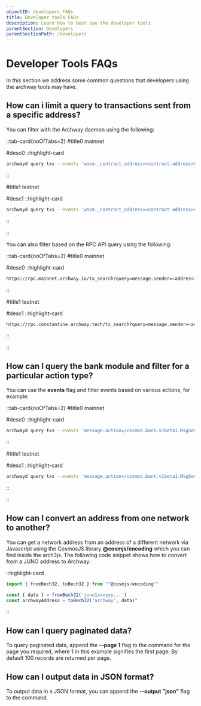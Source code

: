 ```yaml
---
objectID: developers_FAQs
title: Developer tools FAQs
description: Learn how to best use the developer tools
parentSection: Developers
parentSectionPath: /developers
---
```


# Developer Tools FAQs

In this section we address some common questions that developers using the archway tools may have.

## How can i limit a query to transactions sent from a specific address?

You can filter with the Archway daemon using the following: 


::tab-card{noOfTabs=2}
#title0
mainnet

#desc0
::highlight-card

```bash
archwayd query txs --events 'wasm._contract_address=<contract-address>&message.sender=<address>' --node https://rpc.mainnet.archway.io:443
```
::

#title1
testnet

#desc1
::highlight-card

```bash
archwayd query txs --events 'wasm._contract_address=<contract-address>&message.sender=<address>' --node https://rpc.constantine-1.archway.tech:443
```

::

::









You can also filter based on the RPC API query using the following:




::tab-card{noOfTabs=2}
#title0
mainnet

#desc0
::highlight-card

```bash
https://rpc.mainnet.archway.io/tx_search?query=message.sender=<address>ANDmessage.action=/cosmwasm.wasm.v1.MsgInstantiateContract&order_by=desc 
```

::

#title1
testnet

#desc1
::highlight-card

```bash
https://rpc.constantine.archway.tech/tx_search?query=message.sender=<address>ANDmessage.action=/cosmwasm.wasm.v1.MsgInstantiateContract&order_by=desc 
```

::

::



## How can I query the bank module and filter for a particular action type?


You can use the **events** flag and filter events based on various actions, for example:




::tab-card{noOfTabs=2}
#title0
mainnet

#desc0
::highlight-card

```bash
archwayd query txs --events 'message.action=/cosmos.bank.v1beta1.MsgSend' --node https://rpc.mainnet.archway.io:443

```
::

#title1
testnet

#desc1
::highlight-card

```bash
archwayd query txs --events 'message.action=/cosmos.bank.v1beta1.MsgSend' --node https://rpc.constantine.archway.tech:443

```
::

::





## How can I convert an address from one network to another?	
You can get a network address from an address of a different network via Javascript using the CosmosJS library **@cosmjs/encoding** which you can find inside the arch3js. The following code snippet shows how to convert from a JUNO address to Archway:

::highlight-card
```javascript
import { fromBech32, toBech32 } from ""@cosmjs/encoding""

const { data } = fromBech32('juno1xxxyyy...')
const archwayAddress = toBech32('archway', data)"
```
::



## How can I query paginated data?
To query paginated data, append the **--page 1** flag to the command for the page you required, where 1 in this example signifies the first page. By default 100 records are returned per page.

## How can I output data in JSON format?

To output data in a JSON format, you can append the **--output "json"** flag to the command.